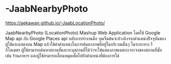 # -JaabNearbyPhoto

https://aekawan.github.io/-JaabLocationPhoto/

JaabNearbyPhoto (LocationPhoto) Mashup Web Application โดยใช้ Google Map api กับ Google Places api หลักการทำงานคือ จุดเริ่มต้นจะอ้างอิงจากตำแหน่งปัจจุบันของผู้ใช้และแสดงบน Map แล้วใช้ค่าตำแหน่งในการค้นหาภาพที่อยู่ในบริเวณนั้นๆ ในระยะทาง 1 กิโลเมตร ผู้ใช้สามารถค้นหาสถานที่และระบุสถานที่ได้ว่าจะให้แสดงภาพเฉพาะเจาะจงของสถานที่นั้ย เช่น ร้านอาหาร และผู้ใช้สามารถเลื่อนหมุดเพื่อไปยังตำแหน่งที่ต้องการได้
